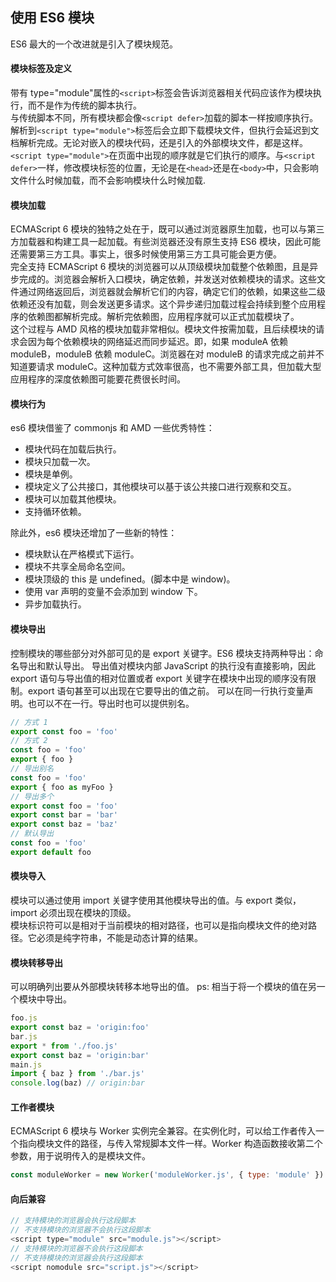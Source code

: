 ## 使用 ES6 模块

ES6 最大的一个改进就是引入了模块规范。

#### 模块标签及定义

带有 type="module"属性的`<script>`标签会告诉浏览器相关代码应该作为模块执行，而不是作为传统的脚本执行。  
与传统脚本不同，所有模块都会像`<script defer>`加载的脚本一样按顺序执行。解析到`<script type="module">`标签后会立即下载模块文件，但执行会延迟到文档解析完成。无论对嵌入的模块代码，还是引入的外部模块文件，都是这样。`<script type="module">`在页面中出现的顺序就是它们执行的顺序。与`<script defer>`一样，修改模块标签的位置，无论是在`<head>`还是在`<body>`中，只会影响文件什么时候加载，而不会影响模块什么时候加载.

#### 模块加载

ECMAScript 6 模块的独特之处在于，既可以通过浏览器原生加载，也可以与第三方加载器和构建工具一起加载。有些浏览器还没有原生支持 ES6 模块，因此可能还需要第三方工具。事实上，很多时候使用第三方工具可能会更方便。  
完全支持 ECMAScript 6 模块的浏览器可以从顶级模块加载整个依赖图，且是异步完成的。浏览器会解析入口模块，确定依赖，并发送对依赖模块的请求。这些文件通过网络返回后，浏览器就会解析它们的内容，确定它们的依赖，如果这些二级依赖还没有加载，则会发送更多请求。这个异步递归加载过程会持续到整个应用程序的依赖图都解析完成。解析完依赖图，应用程序就可以正式加载模块了。  
这个过程与 AMD 风格的模块加载非常相似。模块文件按需加载，且后续模块的请求会因为每个依赖模块的网络延迟而同步延迟。即，如果 moduleA 依赖 moduleB，moduleB 依赖 moduleC。浏览器在对 moduleB 的请求完成之前并不知道要请求 moduleC。这种加载方式效率很高，也不需要外部工具，但加载大型应用程序的深度依赖图可能要花费很长时间。

#### 模块行为

es6 模块借鉴了 commonjs 和 AMD 一些优秀特性：

- 模块代码在加载后执行。
- 模块只加载一次。
- 模块是单例。
- 模块定义了公共接口，其他模块可以基于该公共接口进行观察和交互。
- 模块可以加载其他模块。
- 支持循环依赖。

除此外，es6 模块还增加了一些新的特性：

- 模块默认在严格模式下运行。
- 模块不共享全局命名空间。
- 模块顶级的 this 是 undefined。(脚本中是 window)。
- 使用 var 声明的变量不会添加到 window 下。
- 异步加载执行。

#### 模块导出

控制模块的哪些部分对外部可见的是 export 关键字。ES6 模块支持两种导出：命名导出和默认导出。
导出值对模块内部 JavaScript 的执行没有直接影响，因此 export 语句与导出值的相对位置或者 export 关键字在模块中出现的顺序没有限制。export 语句甚至可以出现在它要导出的值之前。
可以在同一行执行变量声明。也可以不在一行。导出时也可以提供别名。

```js
// 方式 1
export const foo = 'foo'
// 方式 2
const foo = 'foo'
export { foo }
// 导出别名
const foo = 'foo'
export { foo as myFoo }
// 导出多个
export const foo = 'foo'
export const bar = 'bar'
export const baz = 'baz'
// 默认导出
const foo = 'foo'
export default foo
```

#### 模块导入

模块可以通过使用 import 关键字使用其他模块导出的值。与 export 类似，import 必须出现在模块的顶级。  
模块标识符可以是相对于当前模块的相对路径，也可以是指向模块文件的绝对路径。它必须是纯字符串，不能是动态计算的结果。

#### 模块转移导出

可以明确列出要从外部模块转移本地导出的值。
ps: 相当于将一个模块的值在另一个模块中导出。

```js
foo.js
export const baz = 'origin:foo'
bar.js
export * from './foo.js'
export const baz = 'origin:bar'
main.js
import { baz } from './bar.js'
console.log(baz) // origin:bar
```

#### 工作者模块

ECMAScript 6 模块与 Worker 实例完全兼容。在实例化时，可以给工作者传入一个指向模块文件的路径，与传入常规脚本文件一样。Worker 构造函数接收第二个参数，用于说明传入的是模块文件。

```js
const moduleWorker = new Worker('moduleWorker.js', { type: 'module' })
```

#### 向后兼容

```js
// 支持模块的浏览器会执行这段脚本
// 不支持模块的浏览器不会执行这段脚本
<script type="module" src="module.js"></script>
// 支持模块的浏览器不会执行这段脚本
// 不支持模块的浏览器会执行这段脚本
<script nomodule src="script.js"></script>
```
